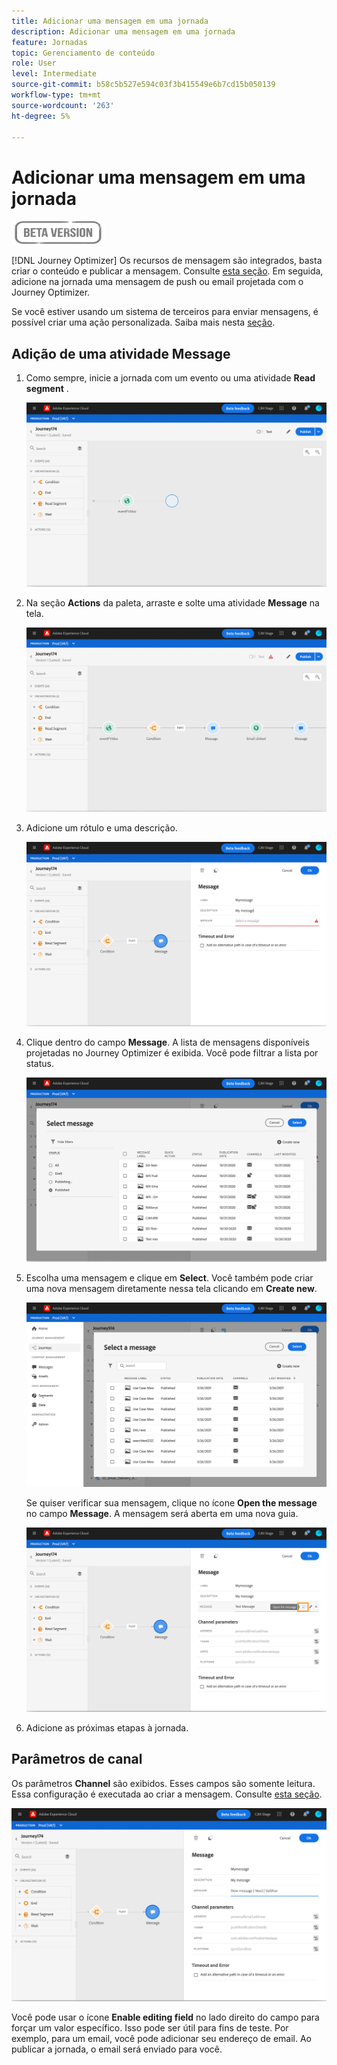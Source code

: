 ```yaml
---
title: Adicionar uma mensagem em uma jornada
description: Adicionar uma mensagem em uma jornada
feature: Jornadas
topic: Gerenciamento de conteúdo
role: User
level: Intermediate
source-git-commit: b58c5b527e594c03f3b415549e6b7cd15b050139
workflow-type: tm+mt
source-wordcount: '263'
ht-degree: 5%

---
```


# Adicionar uma mensagem em uma jornada

![](../assets/do-not-localize/badge.png)

[!DNL Journey Optimizer] Os recursos de mensagem são integrados, basta criar o conteúdo e publicar a mensagem. Consulte [esta seção](../get-started-content.md). Em seguida, adicione na jornada uma mensagem de push ou email projetada com o Journey Optimizer.

Se você estiver usando um sistema de terceiros para enviar mensagens, é possível criar uma ação personalizada. Saiba mais nesta [seção](../action/action.md).

## Adição de uma atividade Message

1. Como sempre, inicie a jornada com um evento ou uma atividade **Read segment** .

   ![](../assets/jo-message0.png)

1. Na seção **Actions** da paleta, arraste e solte uma atividade **Message** na tela.

   ![](../assets/jo-message1.png)

1. Adicione um rótulo e uma descrição.

   ![](../assets/jo-message2.png)

1. Clique dentro do campo **Message**. A lista de mensagens disponíveis projetadas no Journey Optimizer é exibida. Você pode filtrar a lista por status.

   ![](../assets/jo-message3.png)

1. Escolha uma mensagem e clique em **Select**. Você também pode criar uma nova mensagem diretamente nessa tela clicando em **Create new**.

   ![](../assets/jo-message4-ter.png)

   Se quiser verificar sua mensagem, clique no ícone **Open the message** no campo **Message**. A mensagem será aberta em uma nova guia.

   ![](../assets/jo-message4-bis.png)

1. Adicione as próximas etapas à jornada.

## Parâmetros de canal

Os parâmetros **Channel** são exibidos. Esses campos são somente leitura. Essa configuração é executada ao criar a mensagem. Consulte [esta seção](../get-started-content.md).

![](../assets/jo-message4.png)

Você pode usar o ícone **Enable editing field** no lado direito do campo para forçar um valor específico. Isso pode ser útil para fins de teste. Por exemplo, para um email, você pode adicionar seu endereço de email. Ao publicar a jornada, o email será enviado para você.
